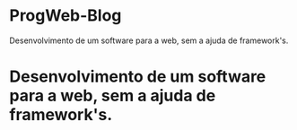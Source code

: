 # ProgWeb-Blog
Desenvolvimento de um software para a web, sem a ajuda de framework's.
# Desenvolvimento de um software para a web, sem a ajuda de framework's. 
